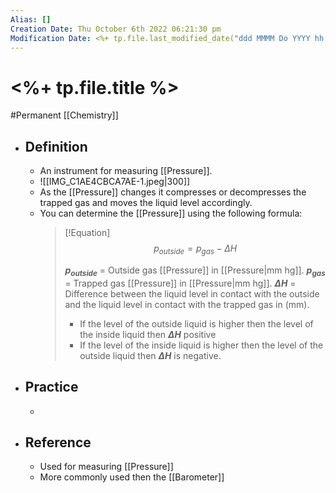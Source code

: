 ```yaml
---
Alias: []
Creation Date: Thu October 6th 2022 06:21:30 pm 
Modification Date: <%+ tp.file.last_modified_date("ddd MMMM Do YYYY hh:mm:ss a") %>
---
```

# <%+ tp.file.title %>
#Permanent [[Chemistry]]

- ## Definition
	- An instrument for measuring [[Pressure]].
	- ![[IMG_C1AE4CBCA7AE-1.jpeg|300]]
	- As the [[Pressure]] changes it compresses or decompresses the trapped gas and moves the liquid level accordingly.
	- You can determine the [[Pressure]] using the following formula:
		> [!Equation]
		> $$p_{outside}=p_{gas}-\Delta H$$
		> 
		> **$p_{outside}$** = Outside gas [[Pressure]] in [[Pressure|mm hg]].
		> **$p_{gas}$** = Trapped gas [[Pressure]] in [[Pressure|mm hg]].
		> **$\Delta H$** = Difference between the liquid level in contact with the outside and the liquid level in contact with the trapped gas in (mm).
		> - If the level of the outside liquid is higher then the level of the inside liquid then  **$\Delta H$** positive
		> - If the level of the inside liquid is higher then the level of the outside liquid then  **$\Delta H$** is negative.
- ## Practice
	- 
- ## Reference
	- Used for measuring [[Pressure]]
	- More commonly used then the [[Barometer]]